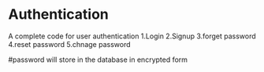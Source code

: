 # Authentication
A complete code for user authentication 
1.Login
2.Signup
3.forget password
4.reset password
5.chnage password

#password will store in the database in encrypted form 
